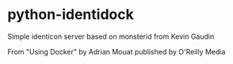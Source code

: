 # python-identidock

Simple identicon server based on monsterid from Kevin Gaudin

From "Using Docker" by Adrian Mouat published by O'Reilly Media
